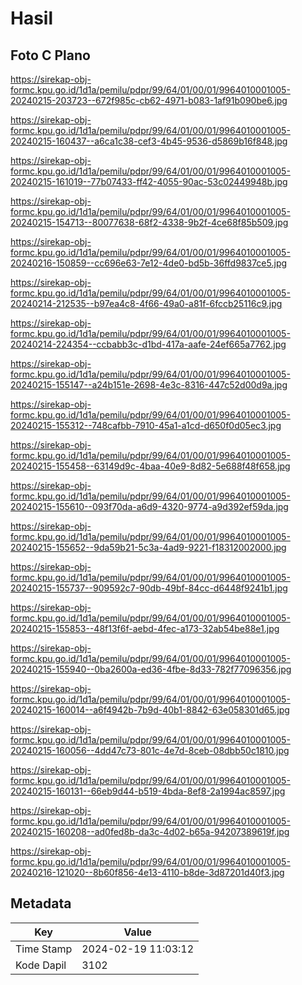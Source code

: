 # Hasil

## Foto C Plano

https://sirekap-obj-formc.kpu.go.id/1d1a/pemilu/pdpr/99/64/01/00/01/9964010001005-20240215-203723--672f985c-cb62-4971-b083-1af91b090be6.jpg

https://sirekap-obj-formc.kpu.go.id/1d1a/pemilu/pdpr/99/64/01/00/01/9964010001005-20240215-160437--a6ca1c38-cef3-4b45-9536-d5869b16f848.jpg

https://sirekap-obj-formc.kpu.go.id/1d1a/pemilu/pdpr/99/64/01/00/01/9964010001005-20240215-161019--77b07433-ff42-4055-90ac-53c02449948b.jpg

https://sirekap-obj-formc.kpu.go.id/1d1a/pemilu/pdpr/99/64/01/00/01/9964010001005-20240215-154713--80077638-68f2-4338-9b2f-4ce68f85b509.jpg

https://sirekap-obj-formc.kpu.go.id/1d1a/pemilu/pdpr/99/64/01/00/01/9964010001005-20240216-150859--cc696e63-7e12-4de0-bd5b-36ffd9837ce5.jpg

https://sirekap-obj-formc.kpu.go.id/1d1a/pemilu/pdpr/99/64/01/00/01/9964010001005-20240214-212535--b97ea4c8-4f66-49a0-a81f-6fccb25116c9.jpg

https://sirekap-obj-formc.kpu.go.id/1d1a/pemilu/pdpr/99/64/01/00/01/9964010001005-20240214-224354--ccbabb3c-d1bd-417a-aafe-24ef665a7762.jpg

https://sirekap-obj-formc.kpu.go.id/1d1a/pemilu/pdpr/99/64/01/00/01/9964010001005-20240215-155147--a24b151e-2698-4e3c-8316-447c52d00d9a.jpg

https://sirekap-obj-formc.kpu.go.id/1d1a/pemilu/pdpr/99/64/01/00/01/9964010001005-20240215-155312--748cafbb-7910-45a1-a1cd-d650f0d05ec3.jpg

https://sirekap-obj-formc.kpu.go.id/1d1a/pemilu/pdpr/99/64/01/00/01/9964010001005-20240215-155458--63149d9c-4baa-40e9-8d82-5e688f48f658.jpg

https://sirekap-obj-formc.kpu.go.id/1d1a/pemilu/pdpr/99/64/01/00/01/9964010001005-20240215-155610--093f70da-a6d9-4320-9774-a9d392ef59da.jpg

https://sirekap-obj-formc.kpu.go.id/1d1a/pemilu/pdpr/99/64/01/00/01/9964010001005-20240215-155652--9da59b21-5c3a-4ad9-9221-f18312002000.jpg

https://sirekap-obj-formc.kpu.go.id/1d1a/pemilu/pdpr/99/64/01/00/01/9964010001005-20240215-155737--909592c7-90db-49bf-84cc-d6448f9241b1.jpg

https://sirekap-obj-formc.kpu.go.id/1d1a/pemilu/pdpr/99/64/01/00/01/9964010001005-20240215-155853--48f13f6f-aebd-4fec-a173-32ab54be88e1.jpg

https://sirekap-obj-formc.kpu.go.id/1d1a/pemilu/pdpr/99/64/01/00/01/9964010001005-20240215-155940--0ba2600a-ed36-4fbe-8d33-782f77096356.jpg

https://sirekap-obj-formc.kpu.go.id/1d1a/pemilu/pdpr/99/64/01/00/01/9964010001005-20240215-160014--a6f4942b-7b9d-40b1-8842-63e058301d65.jpg

https://sirekap-obj-formc.kpu.go.id/1d1a/pemilu/pdpr/99/64/01/00/01/9964010001005-20240215-160056--4dd47c73-801c-4e7d-8ceb-08dbb50c1810.jpg

https://sirekap-obj-formc.kpu.go.id/1d1a/pemilu/pdpr/99/64/01/00/01/9964010001005-20240215-160131--66eb9d44-b519-4bda-8ef8-2a1994ac8597.jpg

https://sirekap-obj-formc.kpu.go.id/1d1a/pemilu/pdpr/99/64/01/00/01/9964010001005-20240215-160208--ad0fed8b-da3c-4d02-b65a-94207389619f.jpg

https://sirekap-obj-formc.kpu.go.id/1d1a/pemilu/pdpr/99/64/01/00/01/9964010001005-20240216-121020--8b60f856-4e13-4110-b8de-3d87201d40f3.jpg


## Metadata

| Key        | Value               |
| ---------- | ------------------- |
| Time Stamp | 2024-02-19 11:03:12 |
| Kode Dapil | 3102                |



